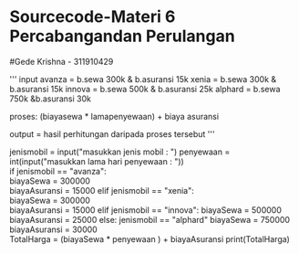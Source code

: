 # Sourcecode-Materi 6 Percabangandan Perulangan
#Gede Krishna - 311910429

''' input 
avanza = b.sewa 300k &amp; b.asuransi 15k 
xenia = b.sewa 300k &amp; b.asuransi 15k 
innova = b.sewa 500k &amp; b.asuransi 25k 
alphard = b.sewa 750k &amp;b.asuransi 30k  

proses: (biayasewa * lamapenyewaan) + biaya asuransi  

output = hasil perhitungan daripada proses tersebut 
''' 

jenismobil = input("masukkan jenis mobil : ") 
penyewaan = int(input("masukkan lama hari penyewaan : "))  
if jenismobil == "avanza":     
biayaSewa = 300000     
biayaAsuransi = 15000 
elif jenismobil == "xenia":     
biayaSewa = 300000     
biayaAsuransi = 15000 
elif jenismobil == "innova":     biayaSewa = 500000     biayaAsuransi = 25000 
else:     jenismobil == "alphard"     biayaSewa = 750000     biayaAsuransi = 30000  
TotalHarga = (biayaSewa * penyewaan ) + biayaAsuransi print(TotalHarga)
